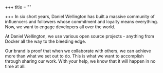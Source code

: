 +++
title = ""

+++
In six short years, Daniel Wellington has built a massive community of influencers and followers whose commitment and loyalty means everything. Now, we want to engage developers all over the world.

At Daniel Wellington, we use various open source projects - anything from Docker all the way to the bleeding edge.

Our brand is proof that when we collaborate with others, we can achieve more than what we set out to do. This is what we want to accomplish through sharing our work. With your help, we know that it will happen in no time at all.